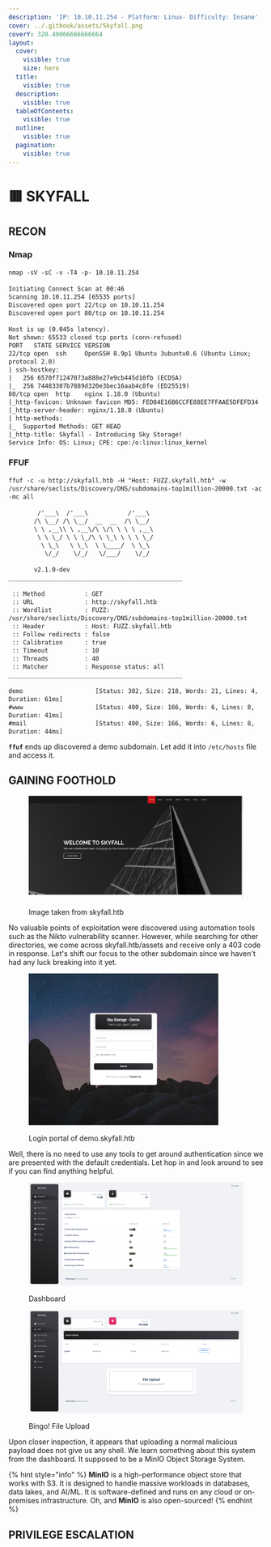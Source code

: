 ```yaml
---
description: 'IP: 10.10.11.254 - Platform: Linux- Difficulty: Insane'
cover: ../.gitbook/assets/Skyfall.png
coverY: 320.49066666666664
layout:
  cover:
    visible: true
    size: hero
  title:
    visible: true
  description:
    visible: true
  tableOfContents:
    visible: true
  outline:
    visible: true
  pagination:
    visible: true
---
```


# 🟥 SKYFALL

## RECON

### Nmap

```
nmap -sV -sC -v -T4 -p- 10.10.11.254

Initiating Connect Scan at 00:46
Scanning 10.10.11.254 [65535 ports]
Discovered open port 22/tcp on 10.10.11.254
Discovered open port 80/tcp on 10.10.11.254

Host is up (0.045s latency).
Not shown: 65533 closed tcp ports (conn-refused)
PORT   STATE SERVICE VERSION
22/tcp open  ssh     OpenSSH 8.9p1 Ubuntu 3ubuntu0.6 (Ubuntu Linux; protocol 2.0)
| ssh-hostkey: 
|   256 6570f71247073a888e27e9cb445d10fb (ECDSA)
|_  256 74483307b7889d320e3bec16aab4c8fe (ED25519)
80/tcp open  http    nginx 1.18.0 (Ubuntu)
|_http-favicon: Unknown favicon MD5: FED84E16B6CCFE88EE7FFAAE5DFEFD34
|_http-server-header: nginx/1.18.0 (Ubuntu)
| http-methods: 
|_  Supported Methods: GET HEAD
|_http-title: Skyfall - Introducing Sky Storage!
Service Info: OS: Linux; CPE: cpe:/o:linux:linux_kernel
```

### FFUF

```
ffuf -c -u http://skyfall.htb -H "Host: FUZZ.skyfall.htb" -w /usr/share/seclists/Discovery/DNS/subdomains-top1million-20000.txt -ac -mc all

        /'___\  /'___\           /'___\       
       /\ \__/ /\ \__/  __  __  /\ \__/       
       \ \ ,__\\ \ ,__\/\ \/\ \ \ \ ,__\      
        \ \ \_/ \ \ \_/\ \ \_\ \ \ \ \_/      
         \ \_\   \ \_\  \ \____/  \ \_\       
          \/_/    \/_/   \/___/    \/_/       

       v2.1.0-dev
________________________________________________

 :: Method           : GET
 :: URL              : http://skyfall.htb
 :: Wordlist         : FUZZ: /usr/share/seclists/Discovery/DNS/subdomains-top1million-20000.txt
 :: Header           : Host: FUZZ.skyfall.htb
 :: Follow redirects : false
 :: Calibration      : true
 :: Timeout          : 10
 :: Threads          : 40
 :: Matcher          : Response status: all
________________________________________________

demo                    [Status: 302, Size: 218, Words: 21, Lines: 4, Duration: 61ms]
#www                    [Status: 400, Size: 166, Words: 6, Lines: 8, Duration: 41ms]
#mail                   [Status: 400, Size: 166, Words: 6, Lines: 8, Duration: 44ms]
```

**`ffuf`** ends up discovered a demo subdomain. Let add it into `/etc/hosts` file and access it.

## GAINING FOOTHOLD

<figure><img src="../.gitbook/assets/423036588_396942352883327_2020450717708441511_n.png" alt=""><figcaption><p>Image taken from skyfall.htb</p></figcaption></figure>

No valuable points of exploitation were discovered using automation tools such as the Nikto vulnerability scanner. However, while searching for other directories, we come across skyfall.htb/assets and receive only a 403 code in response. Let's shift our focus to the other subdomain since we haven't had any luck breaking into it yet.&#x20;

<figure><img src="../.gitbook/assets/423062765_1862329410890858_5174765670734243236_n.png" alt="" width="375"><figcaption><p>Login portal of demo.skyfall.htb</p></figcaption></figure>

Well, there is no need to use any tools to get around authentication since we are presented with the default credentials. Let hop in and look around to see if you can find anything helpful.

<figure><img src="../.gitbook/assets/423105531_923516372471819_1990932098032323772_n.png" alt=""><figcaption><p>Dashboard</p></figcaption></figure>

<figure><img src="../.gitbook/assets/423422279_920682549270738_2236155709537720576_n.png" alt=""><figcaption><p>Bingo! File Upload </p></figcaption></figure>

Upon closer inspection, it appears that uploading a normal malicious payload does not give us any shell. We learn something about this system from the dashboard. It supposed to be a MinIO Object Storage System.

{% hint style="info" %}
**MinIO** is a high-performance object store that works with S3. It is designed to handle massive workloads in databases, data lakes, and AI/ML. It is software-defined and runs on any cloud or on-premises infrastructure. Oh, and **MinIO** is also open-sourced!
{% endhint %}



## PRIVILEGE ESCALATION <a href="#privilege-escalation" id="privilege-escalation"></a>

